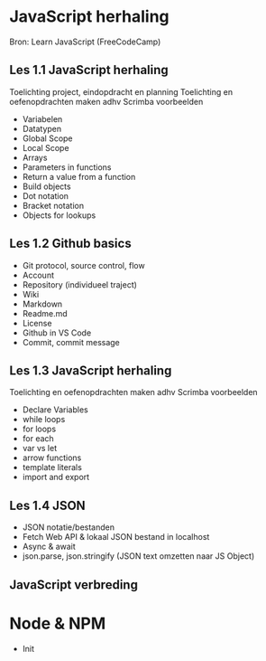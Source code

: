# JavaScript herhaling
Bron: Learn JavaScript (FreeCodeCamp)

## Les 1.1 JavaScript herhaling
Toelichting project, eindopdracht en planning
Toelichting en oefenopdrachten maken adhv Scrimba voorbeelden
- Variabelen
- Datatypen
- Global Scope
- Local Scope
- Arrays
- Parameters in functions
- Return a value from a function
- Build objects
- Dot notation
- Bracket notation
- Objects for lookups

## Les 1.2 Github basics
- Git protocol, source control, flow
- Account
- Repository (individueel traject)
- Wiki
- Markdown
- Readme.md
- License
- Github in VS Code
- Commit, commit message

## Les 1.3 JavaScript herhaling
Toelichting en oefenopdrachten maken adhv Scrimba voorbeelden
- Declare Variables
- while loops
- for loops
- for each
- var vs let
- arrow functions
- template literals
- import and export

## Les 1.4 JSON 
- JSON notatie/bestanden
- Fetch Web API & lokaal JSON bestand in localhost
- Async & await
- json.parse, json.stringify (JSON text omzetten naar JS Object)



## JavaScript verbreding

# Node & NPM
- Init

